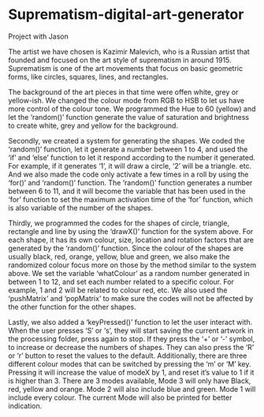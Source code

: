 # Suprematism-digital-art-generator
Project with Jason

The artist we have chosen is Kazimir Malevich, who is a Russian artist that founded and focused on the art style of suprematism in around 1915. Suprematism is one of the art movements that focus on basic geometric forms, like circles, squares, lines, and rectangles.

The background of the art pieces in that time were offen white, grey or yellow-ish. We changed the colour mode from RGB to HSB to let us have more control of the colour tone. We programmed the Hue to 60 (yellow) and let the ‘random()’ function generate the value of saturation and brightness to create white, grey and yellow for the background.

Secondly, we created a system for generating the shapes. We coded the ‘random()’  function, let it generate a number between 1 to 4, and used the ‘if’ and ‘else’ function to let it respond according to the number it generated. For example, if it generates ‘1’, it will draw a circle, ‘2’ will be a triangle. etc. And we also made the code only activate a few times in a roll by using the ‘for()’ and ‘random()’ function. The ‘random()’ function generates a number between 6 to 11, and it will become the variable that has been used in the ‘for’ function to set the maximum activation time of the ‘for’ function, which is also variable of the number of the shapes. 

Thirdly, we programmed the codes for the shapes of circle, triangle, rectangle and line by using the ‘drawX()’ function for the system above. For each shape, it has its own colour, size, location and rotation factors that are generated by the ‘random()’ function. Since the colour of the shapes are usually black, red, orange, yellow, blue and green, we also make the randomized colour focus more on those by the method similar to the system above. We set the variable ‘whatColour’ as a random number generated in between 1 to 12, and set each number related to a specific colour. For example, 1 and 2 will be related to colour red, etc. We also used the ‘pushMatrix’ and ‘popMatrix’ to make sure the codes will not be affected by the other function for the other shapes.

Lastly, we also added a ‘keyPressed()’ function to let the user interact with. When the user presses ‘S’ or ‘s’, they will start saving the current artwork in the processing folder, press again to stop. If they press the ‘+’ or ‘-’ symbol, to increase or decrease the numbers of shapes. They can also press the ‘R’ or ‘r’ button to reset the values to the default. Additionally, there are three different colour modes that can be switched by pressing the ‘m’ or ‘M’ key. Pressing it will increase the value of modeX by 1, and reset it’s value to 1 if it is higher than 3. There are 3 modes available, Mode 3 will only have Black, red, yellow and orange. Mode 2 will also include blue and green. Mode 1 will include every colour. The current Mode will also be printed for better indication. 
